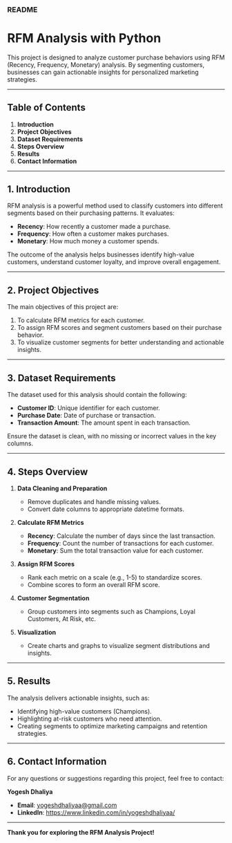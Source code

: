 ### README

# RFM Analysis with Python

This project is designed to analyze customer purchase behaviors using RFM (Recency, Frequency, Monetary) analysis. By segmenting customers, businesses can gain actionable insights for personalized marketing strategies.

---

## Table of Contents

1. **Introduction**  
2. **Project Objectives**  
3. **Dataset Requirements**  
4. **Steps Overview**  
5. **Results**  
6. **Contact Information**

---

## 1. Introduction

RFM analysis is a powerful method used to classify customers into different segments based on their purchasing patterns. It evaluates:  
- **Recency**: How recently a customer made a purchase.  
- **Frequency**: How often a customer makes purchases.  
- **Monetary**: How much money a customer spends.  

The outcome of the analysis helps businesses identify high-value customers, understand customer loyalty, and improve overall engagement.

---

## 2. Project Objectives

The main objectives of this project are:  
1. To calculate RFM metrics for each customer.  
2. To assign RFM scores and segment customers based on their purchase behavior.  
3. To visualize customer segments for better understanding and actionable insights.

---

## 3. Dataset Requirements

The dataset used for this analysis should contain the following:  
- **Customer ID**: Unique identifier for each customer.  
- **Purchase Date**: Date of purchase or transaction.  
- **Transaction Amount**: The amount spent in each transaction.  

Ensure the dataset is clean, with no missing or incorrect values in the key columns.

---

## 4. Steps Overview

1. **Data Cleaning and Preparation**  
   - Remove duplicates and handle missing values.  
   - Convert date columns to appropriate datetime formats.  

2. **Calculate RFM Metrics**  
   - **Recency**: Calculate the number of days since the last transaction.  
   - **Frequency**: Count the number of transactions for each customer.  
   - **Monetary**: Sum the total transaction value for each customer.  

3. **Assign RFM Scores**  
   - Rank each metric on a scale (e.g., 1-5) to standardize scores.  
   - Combine scores to form an overall RFM score.  

4. **Customer Segmentation**  
   - Group customers into segments such as Champions, Loyal Customers, At Risk, etc.  

5. **Visualization**  
   - Create charts and graphs to visualize segment distributions and insights.  

---

## 5. Results

The analysis delivers actionable insights, such as:  
- Identifying high-value customers (Champions).  
- Highlighting at-risk customers who need attention.  
- Creating segments to optimize marketing campaigns and retention strategies.  

---

## 6. Contact Information

For any questions or suggestions regarding this project, feel free to contact:  

**Yogesh Dhaliya**  
- **Email**: yogeshdhaliyaa@gmail.com
- **LinkedIn**: https://www.linkedin.com/in/yogeshdhaliyaa/

---

**Thank you for exploring the RFM Analysis Project!**
